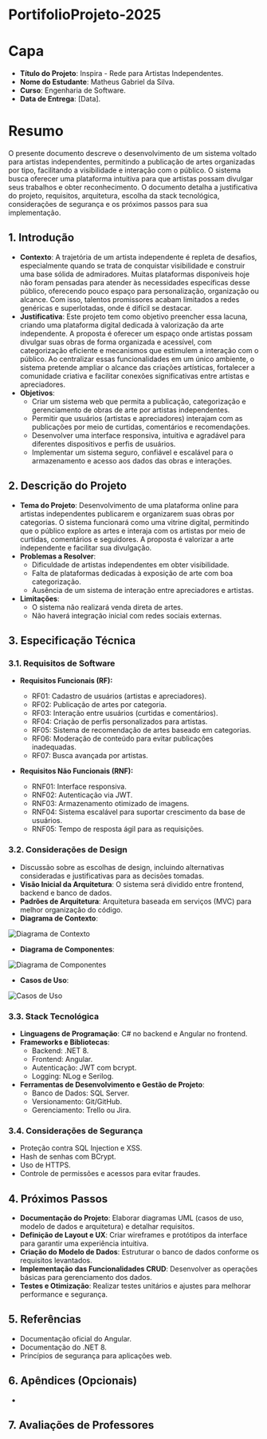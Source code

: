 # PortifolioProjeto-2025

# Capa

- **Título do Projeto**: Inspira - Rede para Artistas Independentes.
- **Nome do Estudante**: Matheus Gabriel da Silva.
- **Curso**: Engenharia de Software.
- **Data de Entrega**: [Data].

# Resumo

O presente documento descreve o desenvolvimento de um sistema voltado para artistas independentes, permitindo a publicação de artes organizadas por tipo, facilitando a visibilidade e interação com o público. O sistema busca oferecer uma plataforma intuitiva para que artistas possam divulgar seus trabalhos e obter reconhecimento. O documento detalha a justificativa do projeto, requisitos, arquitetura, escolha da stack tecnológica, considerações de segurança e os próximos passos para sua implementação.

## 1. Introdução

- **Contexto**: A trajetória de um artista independente é repleta de desafios, especialmente quando se trata de conquistar visibilidade e construir uma base sólida de admiradores. Muitas plataformas disponíveis hoje não foram pensadas para atender às necessidades específicas desse público, oferecendo pouco espaço para personalização, organização ou alcance. Com isso, talentos promissores acabam limitados a redes genéricas e superlotadas, onde é difícil se destacar.
- **Justificativa**: Este projeto tem como objetivo preencher essa lacuna, criando uma plataforma digital dedicada à valorização da arte independente. A proposta é oferecer um espaço onde artistas possam divulgar suas obras de forma organizada e acessível, com categorização eficiente e mecanismos que estimulem a interação com o público. Ao centralizar essas funcionalidades em um único ambiente, o sistema pretende ampliar o alcance das criações artísticas, fortalecer a comunidade criativa e facilitar conexões significativas entre artistas e apreciadores.
- **Objetivos**:
  - Criar um sistema web que permita a publicação, categorização e gerenciamento de obras de arte por artistas independentes.
  - Permitir que usuários (artistas e apreciadores) interajam com as publicações por meio de curtidas, comentários e recomendações.
  - Desenvolver uma interface responsiva, intuitiva e agradável para diferentes dispositivos e perfis de usuários.
  - Implementar um sistema seguro, confiável e escalável para o armazenamento e acesso aos dados das obras e interações.

## 2. Descrição do Projeto

- **Tema do Projeto**: Desenvolvimento de uma plataforma online para artistas independentes publicarem e organizarem suas obras por categorias. O sistema funcionará como uma vitrine digital, permitindo que o público explore as artes e interaja com os artistas por meio de curtidas, comentários e seguidores. A proposta é valorizar a arte independente e facilitar sua divulgação.
- **Problemas a Resolver**:
  - Dificuldade de artistas independentes em obter visibilidade.
  - Falta de plataformas dedicadas à exposição de arte com boa categorização.
  - Ausência de um sistema de interação entre apreciadores e artistas.
- **Limitações**:
  - O sistema não realizará venda direta de artes.
  - Não haverá integração inicial com redes sociais externas.

## 3. Especificação Técnica

### 3.1. Requisitos de Software

- **Requisitos Funcionais (RF):**
  - RF01: Cadastro de usuários (artistas e apreciadores).
  - RF02: Publicação de artes por categoria.
  - RF03: Interação entre usuários (curtidas e comentários).
  - RF04: Criação de perfis personalizados para artistas.
  - RF05: Sistema de recomendação de artes baseado em categorias.
  - RF06: Moderação de conteúdo para evitar publicações inadequadas.
  - RF07: Busca avançada por artistas.
  
- **Requisitos Não Funcionais (RNF):**
  - RNF01: Interface responsiva.
  - RNF02: Autenticação via JWT.
  - RNF03: Armazenamento otimizado de imagens.
  - RNF04: Sistema escalável para suportar crescimento da base de usuários.
  - RNF05: Tempo de resposta ágil para as requisições.

### 3.2. Considerações de Design

- Discussão sobre as escolhas de design, incluindo alternativas consideradas e justificativas para as decisões tomadas.
- **Visão Inicial da Arquitetura**: O sistema será dividido entre frontend, backend e banco de dados.
- **Padrões de Arquitetura**: Arquitetura baseada em serviços (MVC) para melhor organização do código.
- **Diagrama de Contexto**:
  
![Diagrama de Contexto](imgs/c4Model.png)

- **Diagrama de Componentes**:
  
![Diagrama de Componentes](imgs/componentsDiagram.png)
- **Casos de Uso**:
  
![Casos de Uso](imgs/UseCases.png)
  
### 3.3. Stack Tecnológica

- **Linguagens de Programação**: C# no backend e Angular no frontend.
- **Frameworks e Bibliotecas**:
  - Backend: .NET 8.
  - Frontend: Angular.
  - Autenticação: JWT com bcrypt.
  - Logging: NLog e Serilog.
- **Ferramentas de Desenvolvimento e Gestão de Projeto**:
  - Banco de Dados: SQL Server.
  - Versionamento: Git/GitHub.
  - Gerenciamento: Trello ou Jira.

### 3.4. Considerações de Segurança

- Proteção contra SQL Injection e XSS.
- Hash de senhas com BCrypt.
- Uso de HTTPS.
- Controle de permissões e acessos para evitar fraudes.

## 4. Próximos Passos  

- **Documentação do Projeto**: Elaborar diagramas UML (casos de uso, modelo de dados e arquitetura) e detalhar requisitos.  
- **Definição de Layout e UX**: Criar wireframes e protótipos da interface para garantir uma experiência intuitiva.  
- **Criação do Modelo de Dados**: Estruturar o banco de dados conforme os requisitos levantados.  
- **Implementação das Funcionalidades CRUD**: Desenvolver as operações básicas para gerenciamento dos dados.  
- **Testes e Otimização**: Realizar testes unitários e ajustes para melhorar performance e segurança.

## 5. Referências

- Documentação oficial do Angular.
- Documentação do .NET 8.
- Princípios de segurança para aplicações web.

## 6. Apêndices (Opcionais)

-

## 7. Avaliações de Professores


